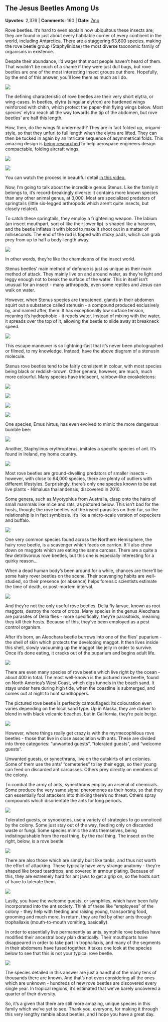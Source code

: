 ## The Jesus Beetles Among Us
    
**Upvotes**: 2,376 | **Comments**: 160 | **Date**: [7mo](https://www.quora.com/What-are-some-common-organisms-that-most-people-dont-even-know-exist/answer/Gary-Meaney)

Rove beetles. It’s hard to even explain how ubiquitous these insects are; they are found in just about every habitable corner of every continent in the world, including Antarctica. There are a staggering 63,600 species, making the rove beetle group (Staphylinidae) the most diverse taxonomic family of organisms in existence.

Despite their abundance, I’d wager that most people haven’t heard of them. That wouldn’t be much of a shame if they were just dull bugs, but rove beetles are one of the most interesting insect groups out there. Hopefully, by the end of this answer, you’ll love them as much as I do.

![](https://qph.fs.quoracdn.net/main-qimg-814f8d864b5e2ba0269f7c13e4a29593-lq)

The defining characteristic of rove beetles are their very short elytra, or wing-cases. In beetles, elytra (singular elytron) are hardened wings reinforced with chitin, which protect the paper-thin flying wings below. Most species’ elytra reach all the way towards the tip of the abdomen, but rove beetles’ are half this length.

How, then, do the wings fit underneath? They are in fact folded up, origami-style, so that they unfurl to full length when the elytra are lifted. They can then be tucked in again by an intricate sequence of asymmetrical folds. This amazing design is [being researched](https://www.pnas.org/content/111/46/16349 "www.pnas.org") to help aerospace engineers design compactable, folding aircraft wings.

![](https://qph.fs.quoracdn.net/main-qimg-19332ead603d15180ab7098618e7eb2e-lq)

![](https://qph.fs.quoracdn.net/main-qimg-407382f1d03d66d7402896478fcfb122-lq)

You can watch the process in beautiful detail [in this video.](https://www.youtube.com/watch?v=HhU9NhHIYQc&t=1s "www.youtube.com")

Now, I’m going to talk about the incredible genus Stenus. Like the family it belongs to, it’s record-breakingly diverse: it contains more known species than any other animal genus, at 3,000. Most are specialized predators of springtails (little six-legged arthropods which aren’t quite insects, but closely related).

To catch these springtails, they employ a frightening weapon. The labium (an insect mouthpart, sort of like their lower lip) is shaped like a harpoon, and the beetle inflates it with blood to make it shoot out in a matter of milliseconds. The end of the rod is tipped with sticky pads, which can grab prey from up to half a body-length away.

![](https://qph.fs.quoracdn.net/main-qimg-7e13a282125369def8149fde6f04c0a0-pjlq)

In other words, they’re like the chameleons of the insect world.

Stenus beetles’ main method of defence is just as unique as their main method of attack. They mainly live on and around water, as they’re light and leggy enough not to break the surface of the water. This in itself isn’t unusual for an insect - many arthropods, even some reptiles and Jesus can walk on water.

However, when Stenus species are threatened, glands in their abdomen squirt out a substance called stenusin - a compound produced exclusively by, and named after, them. It has exceptionally low surface tension, meaning it’s hydrophobic - it repels water. Instead of mixing with the water, it spreads over the top of it, allowing the beetle to slide away at breakneck speed.

![](https://qph.fs.quoracdn.net/main-qimg-4b5b0ecffdb9310a5be6cfd9a97c837a)

This escape maneuver is so lightning-fast that it’s never been photographed or filmed, to my knowledge. Instead, have the above diagram of a stenusin molecule.

Stenus rove beetles tend to be fairly consistent in colour, with most species being black or reddish-brown. Other genera, however, are much, much more colourful. Many species have iridiscent, rainbow-like exoskeletons:

![](https://qph.fs.quoracdn.net/main-qimg-9c0800e5a5892d465ff5fa087727be82-lq)

![](https://qph.fs.quoracdn.net/main-qimg-3332f1feb65f0ce3e74ae4d572ed7446-lq)

![](https://qph.fs.quoracdn.net/main-qimg-0fe83bd4afa11d3334b2c49435dd2b58-lq)

![](https://qph.fs.quoracdn.net/main-qimg-83ffc57ff30a62500682dc8224ee85db-lq)

One species, Emus hirtus, has even evolved to mimic the more dangerous bumble bee:

![](https://qph.fs.quoracdn.net/main-qimg-5e251b9ce1552f41d9b3a289e40ce732-lq)

Another, Staphylinus erythropterus, imitates a specific species of ant. It’s found in Ireland, my home country.

![](https://qph.fs.quoracdn.net/main-qimg-564eb921738cf9c4f1ac602665909b81-lq)

Most rove beetles are ground-dwelling predators of smaller insects - however, with close to 64,000 species, there are plenty of outliers with different lifestyles. Surprisingly, there’s only one species known to be eat live plants - Himalusa thailandensis, discovered in 2010.

Some genera, such as Myotyphlus from Australia, clasp onto the hairs of small mammals like mice and rats, as pictured below. This isn’t bad for the hosts, though; the rove beetles eat the insect parasites on their fur, so the relationship is in fact symbiosis. It’s like a micro-scale version of oxpeckers and buffalo.

![](https://qph.fs.quoracdn.net/main-qimg-6f39fb0613d570570831336270c6366b-lq)

One very common species found across the Northern Hemisphere, the hairy rove beetle, is a scavenger which feeds on carrion. It’ll also chow down on maggots which are eating the same carcass. There are a quite a few detritivorous rove beetles, but this one is especially interesting for a quirky reason…

When a dead human body’s been around for a while, chances are there’ll be some hairy rover beetles on the scene. Their scavenging habits are well-studied, so their presence (or absence) helps forensic scientists estimate the time of death, or post-mortem interval.

![](https://qph.fs.quoracdn.net/main-qimg-dadc104b9dde14f5b33badd33590d049-lq)

And they’re not the only useful rove beetles. Delia fly larvae, known as root maggots, destroy the roots of crops. Many species in the genus Aleochara are parasites of Delia flies - more specifically, they’re parasitoids, meaning they kill their hosts. Because of this, they’ve been employed as a pest control organism.

After it’s born, an Aleochara beetle burrows into one of the flies’ puparium - the shell of skin which protects the developing maggot. It then lives inside this shell, slowly vacuuming up the maggot like jelly in order to survive. Once it’s done eating, it cracks out of the puparium and begins adult life.

![](https://qph.fs.quoracdn.net/main-qimg-663ac095c9c4aa47a87e64b715f56df4-lq)

There are even many species of rove beetle which live right by the ocean - about 400 in total. The most well-known is the pictured rove beetle, found on North America’s West Coast, which digs tunnels in the beach sand. It stays under here during high tide, when the coastline is submerged, and comes out at night to hunt sandhoppers.

The pictured rove beetle is perfectly camouflaged: its colouration even varies depending on the local sand type. Up in Alaska, they are darker to blend in with black volcanic beaches, but in California, they’re pale beige.

![](https://qph.fs.quoracdn.net/main-qimg-bb3693634e942e64099c067e352fb364-lq)

However, where things really get crazy is with the myrmecophilous rove beetles - those that live in close association with ants. These are divided into three categories: “unwanted guests”, “tolerated guests”, and “welcome guests”.

Unwanted guests, or synecthrans, live on the outskirts of ant colonies. Some of them use the ants’ “cemeteries” to lay their eggs, so their young can feed on discarded ant carcasses. Others prey directly on members of the colony.

To combat the army of ants, synecthrans employ an arsenal of chemicals. Some produce the very same signal pheromones as their hosts, so that they can essentially fool attackers into thinking there’s no threat. Others spray compounds which disorientate the ants for long periods.

![](https://qph.fs.quoracdn.net/main-qimg-f93c4d568de7c5532e803a7af552882a-pjlq)

Tolerated guests, or synoeketes, use a variety of strategies to go unnoticed by the colony. Some just stay out of the way, feeding only on discarded waste or fungi. Some species mimic the ants themselves, being indistinguishable from the real thing, by the real thing. The insect on the right, below, is a rove beetle:

![](https://qph.fs.quoracdn.net/main-qimg-859d5e08f65f05af86a8e594b9c8126d-lq)

There are also those which are simply built like tanks, and thus not worth the effort of attacking. These typically have very strange anatomy - they’re shaped like broad teardrops, and covered in armour plating. Because of this, they are extremely hard for ant jaws to get a grip on, so the hosts sort of have to tolerate them.

![](https://qph.fs.quoracdn.net/main-qimg-ba7d7f96df98498e66d5296b9c20593a-lq)

Lastly, you have the welcome guests, or symphiles, which have been fully incorporated into the ant society. Think of these like “employees” of the colony - they help with feeding and raising young, transporting food, grooming and much more. In return, they are fed by other ants through trophallaxis (mouth-to-mouth vomiting, basically).

In order to essentially live permanently as ants, symphile rove beetles have modified their ancestral body plan drastically. Their mouthparts have disappeared in order to take part in trophallaxis, and many of the segments in their abdomens have fused together. It takes one look at the species below to see that this is not your typical rove beetle.

![](https://qph.fs.quoracdn.net/main-qimg-25d09cddb6288f4d00dceef7df77d7ae-lq)

The species detailed in this answer are just a handful of the many tens of thousands there are known. And that’s not even considering all the ones which are unknown - hundreds of new rove beetles are discovered every single year. In tropical regions, it’s estimated that we’ve barely uncovered a quarter of their diversity.

So, it’s a given that there are still more amazing, unique species in this family which we’ve yet to see. Thank you, everyone, for making it through this very lengthy ramble about beetles, and I hope you have a great day.

